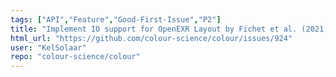 ```yaml
---
tags: ["API","Feature","Good-First-Issue","P2"]
title: "Implement IO support for OpenEXR Layout by Fichet et al. (2021)."
html_url: "https://github.com/colour-science/colour/issues/924"
user: "KelSolaar"
repo: "colour-science/colour"
---
```


